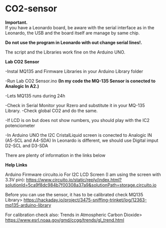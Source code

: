 # CO2-sensor

**Important.**  
If you have a Leonardo board, be aware with the serial interface as in the Leonardo, the USB and the board itself are manage by same chip.  

__Do not use the program in **Leonardo** with out change serial lines!.__

The script and the Libraries work fine on the Arduino UNO.

**Lab CO2 Sensor**

-Instal MQ135 and Firmware Libraries in your Arduino Library folder

-Run Lab CO2 Sensor.ino __(In my code the MQ-135 Sensor is conected to Analogic In A2.)__

-Lets MQ135 runs during 24h

-Check in Serial Monitor your Rzero and substitute it in your MQ-135 Library.
-Check global CO2 and do the same.

-If LCD is on but does not show numbers, you should play with the IC2 potenciometer 

-In Arduino UNO the I2C CristalLiquid screen is conected to Analogic IN (A5-SCL and A4-SDA) In Leonardo is different, we should use Digital imput D2-SCL and D3-SDA

There are plenty of information in the links below 



**Help Links**


Arduino Firmware circuito.io For I2C LCD Screen (I am using the screen with 3.3V pin): https://www.circuito.io/static/reply/index.html?solutionId=5ca9f8dc984b7f00308a37a9&solutionPath=storage.circuito.io

Before you can use the sensor, it has to be calibrated check MQ135 Library> https://hackaday.io/project/3475-sniffing-trinket/log/12363-mq135-arduino-library

For calibration check also: Trends in Atmospheric Carbon Dioxide> https://www.esrl.noaa.gov/gmd/ccgg/trends/gl_trend.html


